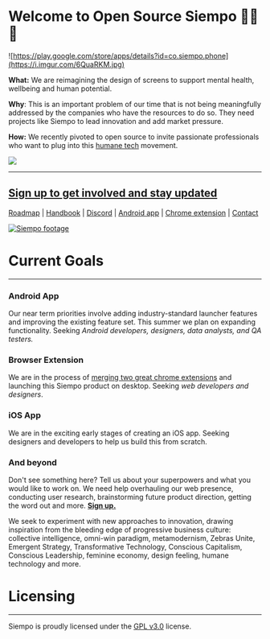 
# Welcome to Open Source Siempo 💜📱✨

![https://play.google.com/store/apps/details?id=co.siempo.phone](https://i.imgur.com/6QuaRKM.jpg)


**What:** We are reimagining the design of screens to support mental health, wellbeing and human potential.

**Why**: This is an important problem of our time that is not being meaningfully addressed by the companies who have the resources to do so. They need projects like Siempo to lead innovation and add market pressure.

**How:** We recently pivoted to open source to invite passionate professionals who want to plug into this [humane tech](https:/http://humanetech.com/) movement.

![](https://i.imgur.com/MKh6jbC.png)


---

## [**Sign up to get involved and stay updated**](https://docs.google.com/forms/d/1-hqfeXyy8FcCCMX8CZHTRO54enZCf5TMY_ATzScbqaM/edit#responses)

[Roadmap](https://trello.com/b/bVnnjPr4/siempo-development) | [Handbook](https://docs.google.com/document/d/119WKk-H9RbwyDoDzsNj4lKPcjKOrbUDtnEXjFJxhAaw/edit) | [Discord](https://discord.gg/KWZRMRs)  | [Android app](https://play.google.com/store/apps/details?id=co.siempo.phone) | [Chrome extension](https://chrome.google.com/webstore/detail/nudge-by-siempo-beta/hjoookglknijcfdlbcfnehfhicbknemj) | [Contact](mailto:info@siempo.co)



[![Siempo footage](http://img.youtube.com/vi/VnL7VPwe6A0/0.jpg)](http://www.youtube.com/watch?v=VnL7VPwe6A0)



# Current Goals
---------------------

### Android App 
Our near term priorities involve adding industry-standard launcher features and improving the existing feature set. This summer we plan on expanding functionality. Seeking *Android developers, designers, data analysts, and QA testers.*

### Browser Extension
We are in the process of [merging two great chrome extensions](https://github.com/Get-Siempo/siempo-browser-ext) and launching this Siempo product on desktop. Seeking *web developers and designers*.

### iOS App
We are in the exciting early stages of creating an iOS app. Seeking designers and developers to help us build this from scratch.


### And beyond
Don't see something here? Tell us about your superpowers and what you would like to work on. We need help overhauling our web presence, conducting user research, brainstorming future product direction, getting the word out and more.
[**Sign up.**](https://docs.google.com/forms/d/1-hqfeXyy8FcCCMX8CZHTRO54enZCf5TMY_ATzScbqaM/edit#responses)

We seek to experiment with new approaches to innovation, drawing inspiration from the bleeding edge of progressive business culture: collective intelligence, omni-win paradigm, metamodernism, Zebras Unite, Emergent Strategy, Transformative Technology, Conscious Capitalism, Conscious Leadership, feminine economy, design feeling, humane technology and more. 




# Licensing 
---------------------

Siempo is proudly licensed under the [GPL v3.0](https://www.gnu.org/licenses/gpl-3.0.txt) license.
